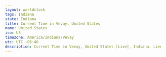 ```yaml
---
layout: worldclock
tags: Indiana
state: Indiana
title: Current Time in Vevay, United States
name: United States
iso: US
timezone: America/Indiana/Vevay
utc: UTC -05:40
description: Current Time in Vevay, United States [Live], Indiana. Live update now time in Vevay, timezone America/Indiana/Vevay, UTC -05:40, Country ISO code & Current Local Time.
---
```


